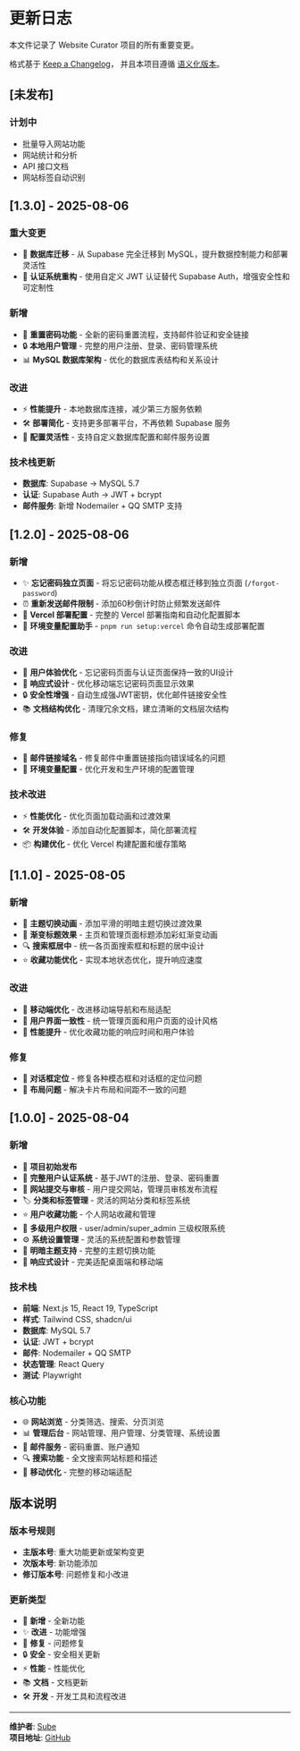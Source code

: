 # 更新日志

本文件记录了 Website Curator 项目的所有重要变更。

格式基于 [Keep a Changelog](https://keepachangelog.com/zh-CN/1.0.0/)，
并且本项目遵循 [语义化版本](https://semver.org/lang/zh-CN/)。

## [未发布]

### 计划中
- 批量导入网站功能
- 网站统计和分析
- API 接口文档
- 网站标签自动识别

## [1.3.0] - 2025-08-06

### 重大变更
- 🔄 **数据库迁移** - 从 Supabase 完全迁移到 MySQL，提升数据控制能力和部署灵活性
- 🔐 **认证系统重构** - 使用自定义 JWT 认证替代 Supabase Auth，增强安全性和可定制性

### 新增
- 📧 **重置密码功能** - 全新的密码重置流程，支持邮件验证和安全链接
- 🔒 **本地用户管理** - 完整的用户注册、登录、密码管理系统
- 📊 **MySQL 数据库架构** - 优化的数据库表结构和关系设计

### 改进
- ⚡ **性能提升** - 本地数据库连接，减少第三方服务依赖
- 🛠️ **部署简化** - 支持更多部署平台，不再依赖 Supabase 服务
- 🔧 **配置灵活性** - 支持自定义数据库配置和邮件服务设置

### 技术栈更新
- **数据库**: Supabase → MySQL 5.7
- **认证**: Supabase Auth → JWT + bcrypt
- **邮件服务**: 新增 Nodemailer + QQ SMTP 支持

## [1.2.0] - 2025-08-06

### 新增
- ✨ **忘记密码独立页面** - 将忘记密码功能从模态框迁移到独立页面 (`/forgot-password`)
- ⏰ **重新发送邮件限制** - 添加60秒倒计时防止频繁发送邮件
- 🚀 **Vercel 部署配置** - 完整的 Vercel 部署指南和自动化配置脚本
- 📝 **环境变量配置助手** - `pnpm run setup:vercel` 命令自动生成部署配置

### 改进
- 🎨 **用户体验优化** - 忘记密码页面与认证页面保持一致的UI设计
- 📱 **响应式设计** - 优化移动端忘记密码页面显示效果
- 🔒 **安全性增强** - 自动生成强JWT密钥，优化邮件链接安全性
- 📚 **文档结构优化** - 清理冗余文档，建立清晰的文档层次结构

### 修复
- 🐛 **邮件链接域名** - 修复邮件中重置链接指向错误域名的问题
- 🔧 **环境变量配置** - 优化开发和生产环境的配置管理

### 技术改进
- ⚡ **性能优化** - 优化页面加载动画和过渡效果
- 🛠️ **开发体验** - 添加自动化配置脚本，简化部署流程
- 📦 **构建优化** - 优化 Vercel 构建配置和缓存策略

## [1.1.0] - 2025-08-05

### 新增
- 🎨 **主题切换动画** - 添加平滑的明暗主题切换过渡效果
- 🌈 **渐变标题效果** - 主页和管理页面标题添加彩虹渐变动画
- 🔍 **搜索框居中** - 统一各页面搜索框和标题的居中设计
- ⭐ **收藏功能优化** - 实现本地状态优化，提升响应速度

### 改进
- 📱 **移动端优化** - 改进移动端导航和布局适配
- 🎯 **用户界面一致性** - 统一管理页面和用户页面的设计风格
- 🚀 **性能提升** - 优化收藏功能的响应时间和用户体验

### 修复
- 🐛 **对话框定位** - 修复各种模态框和对话框的定位问题
- 📐 **布局问题** - 解决卡片布局和间距不一致的问题

## [1.0.0] - 2025-08-04

### 新增
- 🎉 **项目初始发布**
- 🔐 **完整用户认证系统** - 基于JWT的注册、登录、密码重置
- 📝 **网站提交与审核** - 用户提交网站，管理员审核发布流程
- 🏷️ **分类和标签管理** - 灵活的网站分类和标签系统
- ⭐ **用户收藏功能** - 个人网站收藏和管理
- 👥 **多级用户权限** - user/admin/super_admin 三级权限系统
- ⚙️ **系统设置管理** - 灵活的系统配置和参数管理
- 🎨 **明暗主题支持** - 完整的主题切换功能
- 📱 **响应式设计** - 完美适配桌面端和移动端

### 技术栈
- **前端**: Next.js 15, React 19, TypeScript
- **样式**: Tailwind CSS, shadcn/ui
- **数据库**: MySQL 5.7
- **认证**: JWT + bcrypt
- **邮件**: Nodemailer + QQ SMTP
- **状态管理**: React Query
- **测试**: Playwright

### 核心功能
- 🌐 **网站浏览** - 分类筛选、搜索、分页浏览
- 📊 **管理后台** - 网站管理、用户管理、分类管理、系统设置
- 📧 **邮件服务** - 密码重置、账户通知
- 🔍 **搜索功能** - 全文搜索网站标题和描述
- 📱 **移动优化** - 完整的移动端适配

## 版本说明

### 版本号规则
- **主版本号**: 重大功能更新或架构变更
- **次版本号**: 新功能添加
- **修订版本号**: 问题修复和小改进

### 更新类型
- 🎉 **新增** - 全新功能
- ✨ **改进** - 功能增强
- 🐛 **修复** - 问题修复
- 🔒 **安全** - 安全相关更新
- ⚡ **性能** - 性能优化
- 📚 **文档** - 文档更新
- 🛠️ **开发** - 开发工具和流程改进

---

**维护者**: [Sube](https://github.com/Sube3494)  
**项目地址**: [GitHub](https://github.com/Sube3494/website-curator)
